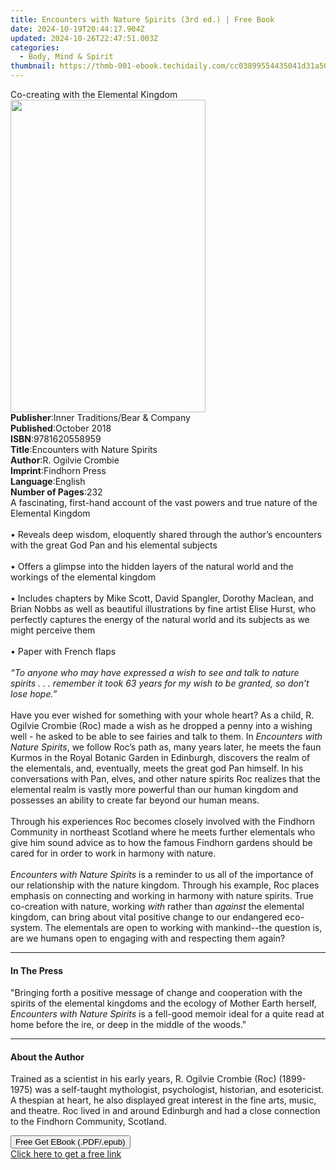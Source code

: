```yaml
---
title: Encounters with Nature Spirits (3rd ed.) | Free Book
date: 2024-10-19T20:44:17.904Z
updated: 2024-10-26T22:47:51.003Z
categories:
  - Body, Mind & Spirit
thumbnail: https://thmb-001-ebook.techidaily.com/cc03899554435041d31a5045daf598de9ebaefc2c87c96978f41d569c1ee94e0.jpg
---
```

<main id="book-container">
  <div class="flex flex-col">
    <div class="book-brief flex-1 py-6 px-4 sm:p-6 md:py-10 md:px-8">
      <!-- brief-->
      <div class="book-brief-main">Co-creating with the Elemental Kingdom</div>
    </div>
    <div
      class="book-meta-info flex-1 grid gap-4 col-start-1 col-end-3 row-start-1 sm:mb-6 sm:grid-cols-4 lg:gap-6 lg:col-start-2 lg:row-end-6 lg:row-span-6 lg:mb-0"
    >
      <div
        class="book-meta-info-left place-content-center mt-4 p-4 text-sm leading-6 col-start-2 col-span-2 dark:text-slate-400"
      >
        <img
          class="w-full h-500 object-cover rounded-lg sm:h-255 sm:col-span-2 lg:col-span-full"
          src="https://img-001-ebook.techidaily.com/55d72e9db3c59a2e1302c4e9b7c0b55d845d198636897f31eb893f75664b2545.jpg"
          alt=""
          width="312"
          height="500"
        />
      </div>
      <div
        class="book-meta-info-right mt-2 col-start-1 row-start-2 col-span-3 self-center"
      >
        <!-- meta data  -->
        <div class="flex flex-col px-4 md:px-8">
          <div class="flex-1">
            <strong>Publisher</strong>:<span class="px-2"
              >Inner Traditions/Bear &amp; Company</span
            >
          </div>
          <div class="flex-1">
            <strong>Published</strong>:<span class="px-2">October 2018</span>
          </div>
          <div class="flex-1">
            <strong>ISBN</strong>:<span class="px-2">9781620558959</span>
          </div>
          <div class="flex-1">
            <strong>Title</strong>:<span class="px-2"
              >Encounters with Nature Spirits</span
            >
          </div>
          <div class="flex-1">
            <strong>Author</strong>:<span class="px-2">R. Ogilvie Crombie</span>
          </div>
          <div class="flex-1">
            <strong>Imprint</strong>:<span class="px-2">Findhorn Press</span>
          </div>
          <div class="flex-1">
            <strong>Language</strong>:<span class="px-2">English</span>
          </div>
          <div class="flex-1">
            <strong>Number of Pages</strong>:<span class="px-2">232</span>
          </div>
        </div>
      </div>
    </div>
    <div class="book-description flex-1 py-6 px-4 sm:p-6 md:py-10 md:px-8">
      <div class="book-description-main">
        <div accordion-content="" id="description">
          A fascinating, first-hand account of the vast powers and true nature
          of the Elemental Kingdom <br /><br />• Reveals deep wisdom, eloquently
          shared through the author’s encounters with the great God Pan and his
          elemental subjects <br /><br />• Offers a glimpse into the hidden
          layers of the natural world and the workings of the elemental kingdom
          <br /><br />• Includes chapters by Mike Scott, David Spangler, Dorothy
          Maclean, and Brian Nobbs as well as beautiful illustrations by fine
          artist Elise Hurst, who perfectly captures the energy of the natural
          world and its subjects as we might perceive them <br /><br />• Paper
          with French flaps <br /><br /><i
            >“To anyone who may have expressed a wish to see and talk to nature
            spirits . . . remember it took 63 years for my wish to be granted,
            so don’t lose hope.”</i
          >
          <br /><br />Have you ever wished for something with your whole heart?
          As a child, R. Ogilvie Crombie (Roc) made a wish as he dropped a penny
          into a wishing well - he asked to be able to see fairies and talk to
          them. In <i>Encounters with Nature Spirits</i>, we follow Roc’s path
          as, many years later, he meets the faun Kurmos in the Royal Botanic
          Garden in Edinburgh, discovers the realm of the elementals, and,
          eventually, meets the great god Pan himself. In his conversations with
          Pan, elves, and other nature spirits Roc realizes that the elemental
          realm is vastly more powerful than our human kingdom and possesses an
          ability to create far beyond our human means. <br /><br />Through his
          experiences Roc becomes closely involved with the Findhorn Community
          in northeast Scotland where he meets further elementals who give him
          sound advice as to how the famous Findhorn gardens should be cared for
          in order to work in harmony with nature. <br /><br /><i
            >Encounters with Nature Spirits</i
          >
          is a reminder to us all of the importance of our relationship with the
          nature kingdom. Through his example, Roc places emphasis on connecting
          and working in harmony with nature spirits. True co-creation with
          nature, working <i>with</i> rather than <i>against</i> the elemental
          kingdom, can bring about vital positive change to our endangered
          eco-system. The elementals are open to working with mankind--the
          question is, are we humans open to engaging with and respecting them
          again?
        </div>
        <div class="accordion-fader"></div>
      </div>
    </div>
    <div class="book-excerpts flex-1 py-6 px-4 sm:p-6 md:py-10 md:px-8">
      <!-- excerpts-->
      <div class="book-excerpts-main">
        <hr />
        <h4 class="placeholder placeholder-heading">
          <span>In The Press</span>
        </h4>
        <p>
          "Bringing forth a positive message of change and cooperation with the
          spirits of the elemental kingdoms and the ecology of Mother Earth
          herself, <i>Encounters with Nature Spirits</i> is a fell-good memoir
          ideal for a quite read at home before the ire, or deep in the middle
          of the woods."
        </p>
      </div>
    </div>
    <div class="book-about-author flex-1 py-6 px-4 sm:p-6 md:py-10 md:px-8">
      <!-- about author-->
      <div class="book-main-author-main">
        <hr />
        <h4 class="placeholder placeholder-heading">
          <span>About the Author</span>
        </h4>
        <p>
          Trained as a scientist in his early years, R. Ogilvie Crombie (Roc)
          (1899-1975) was a self-taught mythologist, psychologist, historian,
          and esotericist. A thespian at heart, he also displayed great interest
          in the fine arts, music, and theatre. Roc lived in and around
          Edinburgh and had a close connection to the Findhorn Community,
          Scotland.
        </p>
      </div>
    </div>
    <div class="book-free-get flex-1 py-6 px-4 sm:p-6 md:py-10 md:px-8">
      <button
        id="btn-free-get"
        class="bg-blue-500 hover:bg-blue-700 text-white font-bold py-2 px-4 rounded"
      >
        Free Get EBook (.PDF/.epub)
      </button>
      <div id="countdown-display" class="px-2 text-lg mt-2"></div>
      <a
        id="free-link"
        class="hidden bg-blue-500 hover:bg-blue-700 text-white font-bold py-2 px-4 rounded"
        href="https://www.ebooks.com/en-us/book/96292913/encounters-with-nature-spirits/r-ogilvie-crombie/"
        target="_blank"
        >Click here to get a free link</a
      >
    </div>
    <script>
      let countdownTime = 0;
      let countdownInterval = null;
      document
        .getElementById('btn-free-get')
        .addEventListener('click', startCountdown);
      function startCountdown() {
        countdownTime = new Date().getTime() + 60000 * 3;
        countdownInterval = setInterval(updateCountdown, 1000);
        document.getElementById('btn-free-get').disabled = true;
        document
          .getElementById('btn-free-get')
          .classList.add('bg-gray-500', 'cursor-not-allowed');
      }
      function updateCountdown() {
        let currentTime = new Date().getTime();
        let timeLeft = countdownTime - currentTime;
        let secondsLeft = Math.floor(timeLeft / 1000);
        document.getElementById('countdown-display').innerHTML =
          `Remaining time: ${secondsLeft} seconds.`;
        if (secondsLeft <= 0) {
          clearInterval(countdownInterval);
          document.getElementById('btn-free-get').classList.add('hidden');
          document.getElementById('free-link').classList.remove('hidden');
          document.getElementById('countdown-display').innerHTML = '';
        }
      }
    </script>
  </div>
</main>

<ins class="adsbygoogle"
      style="display:block"
      data-ad-client="ca-pub-7571918770474297"
      data-ad-slot="8358498916"
      data-ad-format="auto"
      data-full-width-responsive="true"></ins>
    